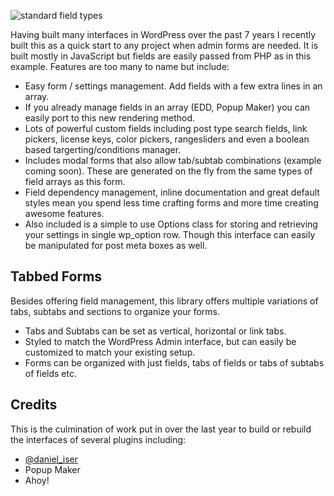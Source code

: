 ![standard field types](https://raw.githubusercontent.com/danieliser/WP-JS-Form-Sample-Plugin/master/screenshots/3.png)

Having built many interfaces in WordPress over the past 7 years I recently built this as a quick start to any project when admin forms are needed. It is built mostly in JavaScript but fields are easily passed from PHP as in this example. Features are too many to name but include:

- Easy form / settings management. Add fields with a few extra lines in an array.
- If you already manage fields in an array (EDD, Popup Maker) you can easily port to this new rendering method.
- Lots of powerful custom fields including post type search fields, link pickers, license keys, color pickers, rangesliders and even a boolean based targerting/conditions manager.
- Includes modal forms that also allow tab/subtab combinations (example coming soon). These are generated on the fly from the same types of field arrays as this form.
- Field dependency management, inline documentation and great default styles mean you spend less time crafting forms and more time creating awesome features.
- Also included is a simple to use Options class for storing and retrieving your settings in single wp_option row. Though this interface can easily be manipulated for post meta boxes as well.

## Tabbed Forms

Besides offering field management, this library offers multiple variations of tabs, subtabs and sections to organize your forms.

- Tabs and Subtabs can be set as vertical, horizontal or link tabs.
- Styled to match the WordPress Admin interface, but can easily be customized to match your existing setup.
- Forms can be organized with just fields, tabs of fields or tabs of subtabs of fields etc.


## Credits

This is the culmination of work put in over the last year to build or rebuild the interfaces of several plugins including:

- [@daniel_iser](https://twitter.com/daniel_iser)
- Popup Maker
- Ahoy!